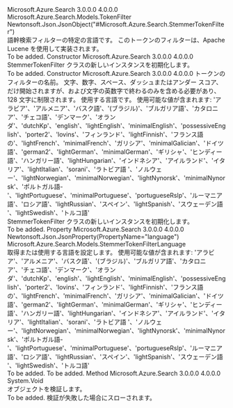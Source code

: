 <Type Name="StemmerTokenFilter" FullName="Microsoft.Azure.Search.Models.StemmerTokenFilter">
  <TypeSignature Language="C#" Value="public class StemmerTokenFilter : Microsoft.Azure.Search.Models.TokenFilter" />
  <TypeSignature Language="ILAsm" Value=".class public auto ansi beforefieldinit StemmerTokenFilter extends Microsoft.Azure.Search.Models.TokenFilter" />
  <TypeSignature Language="DocId" Value="T:Microsoft.Azure.Search.Models.StemmerTokenFilter" />
  <TypeSignature Language="VB.NET" Value="Public Class StemmerTokenFilter&#xA;Inherits TokenFilter" />
  <TypeSignature Language="F#" Value="type StemmerTokenFilter = class&#xA;    inherit TokenFilter" />
  <AssemblyInfo>
    <AssemblyName>Microsoft.Azure.Search</AssemblyName>
    <AssemblyVersion>3.0.0.0</AssemblyVersion>
    <AssemblyVersion>4.0.0.0</AssemblyVersion>
  </AssemblyInfo>
  <Base>
    <BaseTypeName>Microsoft.Azure.Search.Models.TokenFilter</BaseTypeName>
  </Base>
  <Interfaces />
  <Attributes>
    <Attribute>
      <AttributeName>Newtonsoft.Json.JsonObject("#Microsoft.Azure.Search.StemmerTokenFilter")</AttributeName>
    </Attribute>
  </Attributes>
  <Docs>
    <summary>
            語幹検索フィルターの特定の言語です。 このトークンのフィルターは、Apache Lucene を使用して実装されます。
            <see href="https://docs.microsoft.com/rest/api/searchservice/Custom-analyzers-in-Azure-Search#TokenFilters" /></summary>
    <remarks>To be added.</remarks>
  </Docs>
  <Members>
    <Member MemberName=".ctor">
      <MemberSignature Language="C#" Value="public StemmerTokenFilter ();" />
      <MemberSignature Language="ILAsm" Value=".method public hidebysig specialname rtspecialname instance void .ctor() cil managed" />
      <MemberSignature Language="DocId" Value="M:Microsoft.Azure.Search.Models.StemmerTokenFilter.#ctor" />
      <MemberSignature Language="VB.NET" Value="Public Sub New ()" />
      <MemberType>Constructor</MemberType>
      <AssemblyInfo>
        <AssemblyName>Microsoft.Azure.Search</AssemblyName>
        <AssemblyVersion>3.0.0.0</AssemblyVersion>
        <AssemblyVersion>4.0.0.0</AssemblyVersion>
      </AssemblyInfo>
      <Parameters />
      <Docs>
        <summary>
            StemmerTokenFilter クラスの新しいインスタンスを初期化します。
            </summary>
        <remarks>To be added.</remarks>
      </Docs>
    </Member>
    <Member MemberName=".ctor">
      <MemberSignature Language="C#" Value="public StemmerTokenFilter (string name, Microsoft.Azure.Search.Models.StemmerTokenFilterLanguage language);" />
      <MemberSignature Language="ILAsm" Value=".method public hidebysig specialname rtspecialname instance void .ctor(string name, valuetype Microsoft.Azure.Search.Models.StemmerTokenFilterLanguage language) cil managed" />
      <MemberSignature Language="DocId" Value="M:Microsoft.Azure.Search.Models.StemmerTokenFilter.#ctor(System.String,Microsoft.Azure.Search.Models.StemmerTokenFilterLanguage)" />
      <MemberSignature Language="VB.NET" Value="Public Sub New (name As String, language As StemmerTokenFilterLanguage)" />
      <MemberSignature Language="F#" Value="new Microsoft.Azure.Search.Models.StemmerTokenFilter : string * Microsoft.Azure.Search.Models.StemmerTokenFilterLanguage -&gt; Microsoft.Azure.Search.Models.StemmerTokenFilter" Usage="new Microsoft.Azure.Search.Models.StemmerTokenFilter (name, language)" />
      <MemberType>Constructor</MemberType>
      <AssemblyInfo>
        <AssemblyName>Microsoft.Azure.Search</AssemblyName>
        <AssemblyVersion>3.0.0.0</AssemblyVersion>
        <AssemblyVersion>4.0.0.0</AssemblyVersion>
      </AssemblyInfo>
      <Parameters>
        <Parameter Name="name" Type="System.String" />
        <Parameter Name="language" Type="Microsoft.Azure.Search.Models.StemmerTokenFilterLanguage" />
      </Parameters>
      <Docs>
        <param name="name">トークンのフィルターの名前。 文字、数字、スペース、ダッシュまたはアンダー スコア、だけ開始されますが、および文字の英数字で終わるのみを含める必要があり、128 文字に制限されます。</param>
        <param name="language">使用する言語です。 使用可能な値が含まれます: 'アラビア'、'アルメニア'、'バスク語'、'(ブラジル)'、'ブルガリア語'、'カタロニア'、'チェコ語'、'デンマーク'、'オランダ'、'dutchKp'、'english'、'lightEnglish'、'minimalEnglish'、'possessiveEnglish'、'porter2'、'lovins'、'フィンランド'、'lightFinnish'、'フランス語の'、'lightFrench'、'minimalFrench'、'ガリシア'、'minimalGalician'、'ドイツ語'、'german2'、'lightGerman'、'minimalGerman'、'ギリシャ'、'ヒンディー語'、'ハンガリー語'、'lightHungarian'、'インドネシア'、'アイルランド'、'イタリア'、'lightItalian'、'sorani'、'ラトビア語 '、'ノルウェー'、'lightNorwegian'、'minimalNorwegian'、'lightNynorsk'、'minimalNynorsk'、'ポルトガル語-'、'lightPortuguese'、'minimalPortuguese'、'portugueseRslp'、'ルーマニア語'、'ロシア語'、'lightRussian'、'スペイン'、'lightSpanish'、'スウェーデン語 '、'lightSwedish'、'トルコ語'</param>
        <summary>
            StemmerTokenFilter クラスの新しいインスタンスを初期化します。
            </summary>
        <remarks>To be added.</remarks>
      </Docs>
    </Member>
    <Member MemberName="Language">
      <MemberSignature Language="C#" Value="public Microsoft.Azure.Search.Models.StemmerTokenFilterLanguage Language { get; set; }" />
      <MemberSignature Language="ILAsm" Value=".property instance valuetype Microsoft.Azure.Search.Models.StemmerTokenFilterLanguage Language" />
      <MemberSignature Language="DocId" Value="P:Microsoft.Azure.Search.Models.StemmerTokenFilter.Language" />
      <MemberSignature Language="VB.NET" Value="Public Property Language As StemmerTokenFilterLanguage" />
      <MemberSignature Language="F#" Value="member this.Language : Microsoft.Azure.Search.Models.StemmerTokenFilterLanguage with get, set" Usage="Microsoft.Azure.Search.Models.StemmerTokenFilter.Language" />
      <MemberType>Property</MemberType>
      <AssemblyInfo>
        <AssemblyName>Microsoft.Azure.Search</AssemblyName>
        <AssemblyVersion>3.0.0.0</AssemblyVersion>
        <AssemblyVersion>4.0.0.0</AssemblyVersion>
      </AssemblyInfo>
      <Attributes>
        <Attribute>
          <AttributeName>Newtonsoft.Json.JsonProperty(PropertyName="language")</AttributeName>
        </Attribute>
      </Attributes>
      <ReturnValue>
        <ReturnType>Microsoft.Azure.Search.Models.StemmerTokenFilterLanguage</ReturnType>
      </ReturnValue>
      <Docs>
        <summary>
            取得または使用する言語を設定します。 使用可能な値が含まれます: 'アラビア'、'アルメニア'、'バスク語'、'(ブラジル)'、'ブルガリア語'、'カタロニア'、'チェコ語'、'デンマーク'、'オランダ'、'dutchKp'、'english'、'lightEnglish'、'minimalEnglish'、'possessiveEnglish'、'porter2'、'lovins'、'フィンランド'、'lightFinnish'、'フランス語の'、'lightFrench'、'minimalFrench'、'ガリシア'、'minimalGalician'、'ドイツ語'、'german2'、'lightGerman'、'minimalGerman'、'ギリシャ'、'ヒンディー語'、'ハンガリー語'、'lightHungarian'、'インドネシア'、'アイルランド'、'イタリア'、'lightItalian'、'sorani'、'ラトビア語 '、'ノルウェー'、'lightNorwegian'、'minimalNorwegian'、'lightNynorsk'、'minimalNynorsk'、'ポルトガル語-'、'lightPortuguese'、'minimalPortuguese'、'portugueseRslp'、'ルーマニア語'、'ロシア語'、'lightRussian'、'スペイン'、'lightSpanish'、'スウェーデン語 '、'lightSwedish'、'トルコ語'
            </summary>
        <value>To be added.</value>
        <remarks>To be added.</remarks>
      </Docs>
    </Member>
    <Member MemberName="Validate">
      <MemberSignature Language="C#" Value="public override void Validate ();" />
      <MemberSignature Language="ILAsm" Value=".method public hidebysig virtual instance void Validate() cil managed" />
      <MemberSignature Language="DocId" Value="M:Microsoft.Azure.Search.Models.StemmerTokenFilter.Validate" />
      <MemberSignature Language="VB.NET" Value="Public Overrides Sub Validate ()" />
      <MemberSignature Language="F#" Value="override this.Validate : unit -&gt; unit" Usage="stemmerTokenFilter.Validate " />
      <MemberType>Method</MemberType>
      <AssemblyInfo>
        <AssemblyName>Microsoft.Azure.Search</AssemblyName>
        <AssemblyVersion>3.0.0.0</AssemblyVersion>
        <AssemblyVersion>4.0.0.0</AssemblyVersion>
      </AssemblyInfo>
      <ReturnValue>
        <ReturnType>System.Void</ReturnType>
      </ReturnValue>
      <Parameters />
      <Docs>
        <summary>
            オブジェクトを検証します。
            </summary>
        <remarks>To be added.</remarks>
        <exception cref="T:Microsoft.Rest.ValidationException">
            検証が失敗した場合にスローされます。
            </exception>
      </Docs>
    </Member>
  </Members>
</Type>